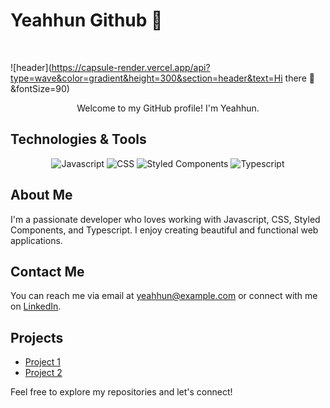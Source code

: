 # Yeahhun Github 👋

​

![header](https://capsule-render.vercel.app/api?type=wave&color=gradient&height=300&section=header&text=Hi there 👋&fontSize=90)

<p align='center'> Welcome to my GitHub profile! I'm Yeahhun. </p>

## Technologies & Tools

<p align='center'>
  <img src="https://img.shields.io/badge/Javascript-%23F7DF1E.svg?&style=for-the-badge&logo=javascript&logoColor=white" alt="Javascript"/>
  <img src="https://img.shields.io/badge/CSS-%231572B6.svg?&style=for-the-badge&logo=css3&logoColor=white" alt="CSS"/>
  <img src="https://img.shields.io/badge/Styled%20Components-%23DB7093.svg?&style=for-the-badge&logo=styled-components&logoColor=white" alt="Styled Components"/>
  <img src="https://img.shields.io/badge/Typescript-%23007ACC.svg?&style=for-the-badge&logo=typescript&logoColor=white" alt="Typescript"/>
</p>

## About Me

I'm a passionate developer who loves working with Javascript, CSS, Styled Components, and Typescript. I enjoy creating beautiful and functional web applications.

## Contact Me

You can reach me via email at yeahhun@example.com or connect with me on [LinkedIn](https://www.linkedin.com/in/yeahhun).

## Projects

- [Project 1](https://github.com/yeahhun/project1)
- [Project 2](https://github.com/yeahhun/project2)

Feel free to explore my repositories and let's connect!
